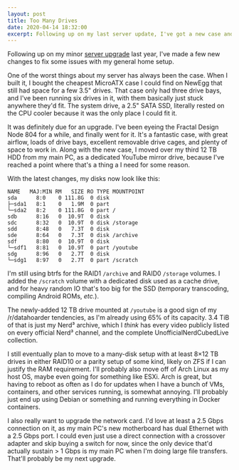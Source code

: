 ```yaml
---
layout: post
title: Too Many Drives
date: 2020-04-14 18:32:00
excerpt: Following up on my last server update, I've got a new case and even more drives for some reason.
---
```


Following up on my minor [server upgrade](/2019/09/25/home-server/) last year, I've made a few new changes to fix some issues with my general home setup.

One of the worst things about my server has always been the case. When I built it, I bought the cheapest MicroATX case I could find on NewEgg that still had space for a few 3.5" drives. That case only had three drive bays, and I've been running six drives in it, with them basically just stuck anywhere they'd fit. The system drive, a 2.5" SATA SSD, literally rested on the CPU cooler because it was the only place I could fit it.

It was definitely due for an upgrade. I've been eyeing the Fractal Design Node 804 for a while, and finally went for it. It's a fantastic case, with great airflow, loads of drive bays, excellent removable drive cages, and plenty of space to work in. Along with the new case, I moved over my third 12 TB HDD from my main PC, as a dedicated YouTube mirror drive, because I've reached a point where that's a thing a I need for some reason.

With the latest changes, my disks now look like this:

```plaintext
NAME   MAJ:MIN RM   SIZE RO TYPE MOUNTPOINT
sda      8:0    0 111.8G  0 disk
├─sda1   8:1    0   1.9M  0 part
└─sda2   8:2    0 111.8G  0 part /
sdb      8:16   0  10.9T  0 disk
sdc      8:32   0  10.9T  0 disk /storage
sdd      8:48   0   7.3T  0 disk
sde      8:64   0   7.3T  0 disk /archive
sdf      8:80   0  10.9T  0 disk
└─sdf1   8:81   0  10.9T  0 part /youtube
sdg      8:96   0   2.7T  0 disk
└─sdg1   8:97   0   2.7T  0 part /scratch
```

I'm still using btrfs for the RAID1 `/archive` and RAID0 `/storage` volumes. I added the `/scratch` volume with a dedicated disk used as a cache drive, and for heavy random IO that's too big for the SSD (temporary transcoding, compiling Android ROMs, _etc._).

The newly-added 12 TB drive mounted at `/youtube` is a good sign of my /r/datahoarder tendencies, as I'm already using 65% of its capacity. 3.4 TiB of that is just my Nerd³ archive, which I _think_ has every video publicly listed on every official Nerd³ channel, and the complete UnofficialNerdCubedLive collection.

I still eventually plan to move to a many-disk setup with at least 8×12 TB drives in either RAID10 or a parity setup of some kind, likely on ZFS if I can justify the RAM requirement. I'll probably also move off of Arch Linux as my host OS, maybe even going for something like ESXi. Arch is great, but having to reboot as often as I do for updates when I have a bunch of VMs, containers, and other services running, is somewhat annoying. I'll probably just end up using Debian or something and running everything in Docker containers.

I also really want to upgrade the network card. I'd love at least a 2.5 Gbps connection on it, as my main PC's new motherboard has dual Ethernet with a 2.5 Gbps port. I could even just use a direct connection with a crossover adapter and skip buying a switch for now, since the only device that'd actually sustain > 1 Gbps is my main PC when I'm doing large file transfers. That'll probably be my next upgrade.
